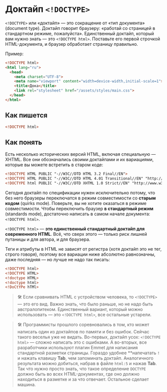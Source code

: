 # Доктайп `<!DOCTYPE>`

`<!DOCTYPE>` или «доктайп» — это сокращение от «тип документа» (document type). Доктайп говорит 
браузеру: «работай со страницей в стандартном режиме, пожалуйста». Единственный доктайп, 
который вам нужно знать — это `<!DOCTYPE html>`. Поставьте его первой строчкой HTML-документа, 
и браузер обработает страницу правильно.

Пример:

```html
<!DOCTYPE html>
<html lang="ru">
  <head>
    <meta charset="UTF-8">
    <meta name="viewport" content="width=device-width,initial-scale=1">
    <title>Дока</title>
    <link rel="stylesheet" href="/assets/styles/main.css">
  </head>
</html>
```

## Как пишется

```html
<!DOCTYPE html>
```

## Как понять

Есть несколько исторических версий HTML, включая специальную — XHTML. Все они обозначались своими 
доктайпами и их вариациями, которые вы можете встретить в старом коде:
```html
<!DOCTYPE HTML PUBLIC "-//W3C//DTD HTML 3.2 Final//EN">
<!DOCTYPE HTML PUBLIC "-//W3C//DTD HTML 4.01 Transitional//EN" "http://www.w3.org/TR/html4/loose.dtd">
<!DOCTYPE html PUBLIC "-//W3C//DTD XHTML 1.0 Strict//EN" "http://www.w3.org/TR/xhtml1/DTD/xhtml1-strict.dtd">
```

Сегодня доктайп по спецификации нужен исключительно потому, что без него браузеры переключатся 
в режим совместимости со **старым кодом** (quirks mode). Поверьте, вы не хотите оказаться в режиме совместимости. 
Чтобы переключить браузер **в стандартный режим** (standards mode), достаточно написать в самом начале документа: `<!DOCTYPE html>`. 

`<!DOCTYPE html>` — **это единственный стандартный доктайп для современного HTML**. Всё, что сверх этого — только риск лишней путаницы 
и для автора, и для браузера.

Теги и атрибуты в HTML не зависят от регистра (хотя доктайп это не тег, строго говоря), поэтому все вариации ниже 
абсолютно равнозначны, даже последняя — но лучше не надо так писать:
```html
<!DOCTYPE html>
<!DOCTYPE HTML>
<!doctype HTML>
<!doctype html>
<!DoCtYPe hTMl>
```

> 🛠 Если сравнивать HTML с устройством человека, то `<!DOCTYPE>` — это его вид. Важно знать, что было раньше, но не надо быть австралопитеком.
Единственный вариант, который можно использовать — это `<!DOCTYPE html>`, все остальные устарели.

> 🛠 Программисты прошлого соревновались в том, кто может написать один из доктайпов по памяти и без ошибок.
Сейчас такого веселья уже не видать. Во-первых, доктайп усох: `<!DOCTYPE html>` — сложно написать это с ошибками. А во-вторых, все разработчики используют плагин Emmet для написания стандартной разметки страницы. Гораздо удобнее **напечатать `!` и нажать клавишу **Tab**, чем запоминать доктайп. Аналогичного результата можно добиться, набрав в файле `html:5` и нажав **Tab**.
Так что нужно просто знать, что такое определение `DOCTYPE` должно быть во всех HTML-документах, где оно должно находиться в разметке и за что отвечает. Остальное сделает машина.

